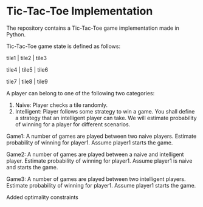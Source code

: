 # Tic-Tac-Toe Implementation

The repository contains a Tic-Tac-Toe game implementation made in Python.

Tic-Tac-Toe game state is defined as follows: 


tile1 |  tile2  | tile3

tile4 |  tile5  | tile6

tile7 |  tile8  | tile9



A player can belong to one of the following two categories:
1. Naive: Player checks a tile randomly.
2. Intelligent: Player follows some strategy to win a game. You shall define a strategy that an intelligent player can take.
We will estimate probability of winning for a player for different scenarios.
 
Game1: A number of games are played between two naive players. Estimate probability of winning for player1. Assume player1 starts the game.

Game2: A number of games are played between a naive and intelligent player. Estimate probability of winning for player1. Assume player1 is 
naive and starts the game.

Game3: A number of games are played between two intelligent players. Estimate probability of winning for player1. Assume player1 starts the game.  

Added optimality constraints
